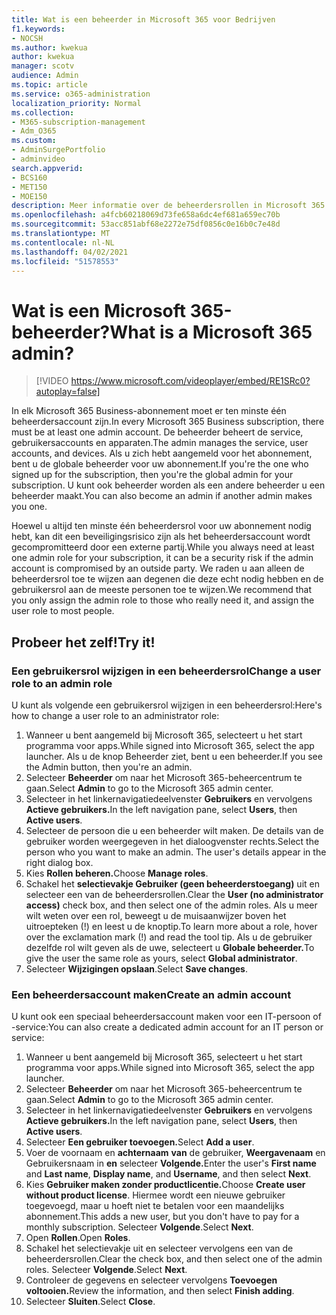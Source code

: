 ```yaml
---
title: Wat is een beheerder in Microsoft 365 voor Bedrijven
f1.keywords:
- NOCSH
ms.author: kwekua
author: kwekua
manager: scotv
audience: Admin
ms.topic: article
ms.service: o365-administration
localization_priority: Normal
ms.collection:
- M365-subscription-management
- Adm_O365
ms.custom:
- AdminSurgePortfolio
- adminvideo
search.appverid:
- BCS160
- MET150
- MOE150
description: Meer informatie over de beheerdersrollen in Microsoft 365 voor Bedrijven.
ms.openlocfilehash: a4fcb60218069d73fe658a6dc4ef681a659ec70b
ms.sourcegitcommit: 53acc851abf68e2272e75df0856c0e16b0c7e48d
ms.translationtype: MT
ms.contentlocale: nl-NL
ms.lasthandoff: 04/02/2021
ms.locfileid: "51578553"
---
```

# <a name="what-is-a-microsoft-365-admin"></a><span data-ttu-id="8c6c4-103">Wat is een Microsoft 365-beheerder?</span><span class="sxs-lookup"><span data-stu-id="8c6c4-103">What is a Microsoft 365 admin?</span></span>

> [!VIDEO https://www.microsoft.com/videoplayer/embed/RE1SRc0?autoplay=false]

<span data-ttu-id="8c6c4-104">In elk Microsoft 365 Business-abonnement moet er ten minste één beheerdersaccount zijn.</span><span class="sxs-lookup"><span data-stu-id="8c6c4-104">In every Microsoft 365 Business subscription, there must be at least one admin account.</span></span> <span data-ttu-id="8c6c4-105">De beheerder beheert de service, gebruikersaccounts en apparaten.</span><span class="sxs-lookup"><span data-stu-id="8c6c4-105">The admin manages the service, user accounts, and devices.</span></span> <span data-ttu-id="8c6c4-106">Als u zich hebt aangemeld voor het abonnement, bent u de globale beheerder voor uw abonnement.</span><span class="sxs-lookup"><span data-stu-id="8c6c4-106">If you're the one who signed up for the subscription, then you're the global admin for your subscription.</span></span> <span data-ttu-id="8c6c4-107">U kunt ook beheerder worden als een andere beheerder u een beheerder maakt.</span><span class="sxs-lookup"><span data-stu-id="8c6c4-107">You can also become an admin if another admin makes you one.</span></span>

<span data-ttu-id="8c6c4-108">Hoewel u altijd ten minste één beheerdersrol voor uw abonnement nodig hebt, kan dit een beveiligingsrisico zijn als het beheerdersaccount wordt gecompromitteerd door een externe partij.</span><span class="sxs-lookup"><span data-stu-id="8c6c4-108">While you always need at least one admin role for your subscription, it can be a security risk if the admin account is compromised by an outside party.</span></span> <span data-ttu-id="8c6c4-109">We raden u aan alleen de beheerdersrol toe te wijzen aan degenen die deze echt nodig hebben en de gebruikersrol aan de meeste personen toe te wijzen.</span><span class="sxs-lookup"><span data-stu-id="8c6c4-109">We recommend that you only assign the admin role to those who really need it, and assign the user role to most people.</span></span>

## <a name="try-it"></a><span data-ttu-id="8c6c4-110">Probeer het zelf!</span><span class="sxs-lookup"><span data-stu-id="8c6c4-110">Try it!</span></span>

### <a name="change-a-user-role-to-an-admin-role"></a><span data-ttu-id="8c6c4-111">Een gebruikersrol wijzigen in een beheerdersrol</span><span class="sxs-lookup"><span data-stu-id="8c6c4-111">Change a user role to an admin role</span></span>

<span data-ttu-id="8c6c4-112">U kunt als volgende een gebruikersrol wijzigen in een beheerdersrol:</span><span class="sxs-lookup"><span data-stu-id="8c6c4-112">Here's how to change a user role to an administrator role:</span></span>

1. <span data-ttu-id="8c6c4-113">Wanneer u bent aangemeld bij Microsoft 365, selecteert u het start programma voor apps.</span><span class="sxs-lookup"><span data-stu-id="8c6c4-113">While signed into Microsoft 365, select the app launcher.</span></span> <span data-ttu-id="8c6c4-114">Als u de knop Beheerder ziet, bent u een beheerder.</span><span class="sxs-lookup"><span data-stu-id="8c6c4-114">If you see the Admin button, then you're an admin.</span></span>
1. <span data-ttu-id="8c6c4-115">Selecteer **Beheerder** om naar het Microsoft 365-beheercentrum te gaan.</span><span class="sxs-lookup"><span data-stu-id="8c6c4-115">Select **Admin** to go to the Microsoft 365 admin center.</span></span>
1. <span data-ttu-id="8c6c4-116">Selecteer in het linkernavigatiedeelvenster **Gebruikers** en vervolgens **Actieve gebruikers.**</span><span class="sxs-lookup"><span data-stu-id="8c6c4-116">In the left navigation pane, select **Users**, then **Active users**.</span></span>
1. <span data-ttu-id="8c6c4-117">Selecteer de persoon die u een beheerder wilt maken. De details van de gebruiker worden weergegeven in het dialoogvenster rechts.</span><span class="sxs-lookup"><span data-stu-id="8c6c4-117">Select the person who you want to make an admin. The user's details appear in the right dialog box.</span></span>
1. <span data-ttu-id="8c6c4-118">Kies **Rollen beheren.**</span><span class="sxs-lookup"><span data-stu-id="8c6c4-118">Choose **Manage roles**.</span></span>
1. <span data-ttu-id="8c6c4-119">Schakel het **selectievakje Gebruiker (geen beheerderstoegang)** uit en selecteer een van de beheerdersrollen.</span><span class="sxs-lookup"><span data-stu-id="8c6c4-119">Clear the **User (no administrator access)** check box, and then select one of the admin roles.</span></span> <span data-ttu-id="8c6c4-120">Als u meer wilt weten over een rol, beweegt u de muisaanwijzer boven het uitroepteken (!) en leest u de knoptip.</span><span class="sxs-lookup"><span data-stu-id="8c6c4-120">To learn more about a role, hover over the exclamation mark (!) and read the tool tip.</span></span> <span data-ttu-id="8c6c4-121">Als u de gebruiker dezelfde rol wilt geven als de uwe, selecteert u **Globale beheerder.**</span><span class="sxs-lookup"><span data-stu-id="8c6c4-121">To give the user the same role as  yours, select **Global administrator**.</span></span>
1. <span data-ttu-id="8c6c4-122">Selecteer **Wijzigingen opslaan**.</span><span class="sxs-lookup"><span data-stu-id="8c6c4-122">Select **Save changes**.</span></span>

### <a name="create-an-admin-account"></a><span data-ttu-id="8c6c4-123">Een beheerdersaccount maken</span><span class="sxs-lookup"><span data-stu-id="8c6c4-123">Create an admin account</span></span> 

<span data-ttu-id="8c6c4-124">U kunt ook een speciaal beheerdersaccount maken voor een IT-persoon of -service:</span><span class="sxs-lookup"><span data-stu-id="8c6c4-124">You can also create a dedicated admin account for an IT person or service:</span></span>

1. <span data-ttu-id="8c6c4-125">Wanneer u bent aangemeld bij Microsoft 365, selecteert u het start programma voor apps.</span><span class="sxs-lookup"><span data-stu-id="8c6c4-125">While signed into Microsoft 365, select the app launcher.</span></span>
1. <span data-ttu-id="8c6c4-126">Selecteer **Beheerder** om naar het Microsoft 365-beheercentrum te gaan.</span><span class="sxs-lookup"><span data-stu-id="8c6c4-126">Select **Admin** to go to the Microsoft 365 admin center.</span></span>
1. <span data-ttu-id="8c6c4-127">Selecteer in het linkernavigatiedeelvenster **Gebruikers** en vervolgens **Actieve gebruikers.**</span><span class="sxs-lookup"><span data-stu-id="8c6c4-127">In the left navigation pane, select **Users**, then **Active users**.</span></span>
1. <span data-ttu-id="8c6c4-128">Selecteer **Een gebruiker toevoegen.**</span><span class="sxs-lookup"><span data-stu-id="8c6c4-128">Select **Add a user**.</span></span>
1. <span data-ttu-id="8c6c4-129">Voer de voornaam en **achternaam** **van** de gebruiker, **Weergavenaam** en Gebruikersnaam in **en** selecteer **Volgende.**</span><span class="sxs-lookup"><span data-stu-id="8c6c4-129">Enter the user's **First name** and **Last name**, **Display name**, and **Username**, and then select **Next**.</span></span>
1. <span data-ttu-id="8c6c4-130">Kies **Gebruiker maken zonder productlicentie.**</span><span class="sxs-lookup"><span data-stu-id="8c6c4-130">Choose **Create user without product license**.</span></span> <span data-ttu-id="8c6c4-131">Hiermee wordt een nieuwe gebruiker toegevoegd, maar u hoeft niet te betalen voor een maandelijks abonnement.</span><span class="sxs-lookup"><span data-stu-id="8c6c4-131">This adds a new user, but you don't have to pay for a monthly subscription.</span></span> <span data-ttu-id="8c6c4-132">Selecteer **Volgende**.</span><span class="sxs-lookup"><span data-stu-id="8c6c4-132">Select **Next**.</span></span>
1. <span data-ttu-id="8c6c4-133">Open **Rollen**.</span><span class="sxs-lookup"><span data-stu-id="8c6c4-133">Open **Roles**.</span></span>
1. <span data-ttu-id="8c6c4-134">Schakel het selectievakje uit en selecteer vervolgens een van de beheerdersrollen.</span><span class="sxs-lookup"><span data-stu-id="8c6c4-134">Clear the  check box, and then select one of the admin roles.</span></span> <span data-ttu-id="8c6c4-135">Selecteer **Volgende**.</span><span class="sxs-lookup"><span data-stu-id="8c6c4-135">Select **Next**.</span></span>
1. <span data-ttu-id="8c6c4-136">Controleer de gegevens en selecteer vervolgens **Toevoegen voltooien.**</span><span class="sxs-lookup"><span data-stu-id="8c6c4-136">Review the information, and then select **Finish adding**.</span></span>
1. <span data-ttu-id="8c6c4-137">Selecteer **Sluiten**.</span><span class="sxs-lookup"><span data-stu-id="8c6c4-137">Select **Close**.</span></span>
